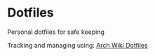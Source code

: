 # Dotfiles

Personal dotfiles for safe keeping

Tracking and managing using:
[Arch Wiki Dotfiles](https://wiki.archlinux.org/title/Dotfiles)

